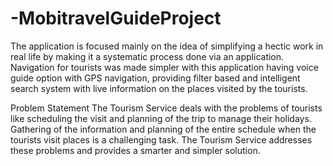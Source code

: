 # -MobitravelGuideProject
The application is focused mainly on the idea of simplifying a hectic work in real life by making it a systematic process done via an application. 
Navigation for tourists was made simpler with this application having voice guide option with GPS navigation,
providing filter based and intelligent search system with live information on the places visited by the tourists.



Problem Statement
The Tourism Service deals with the problems of tourists like scheduling the visit and
planning of the trip to manage their holidays. Gathering of the information and planning of
the entire schedule when the tourists visit places is a challenging task. The Tourism Service
addresses these problems and provides a smarter and simpler solution.
